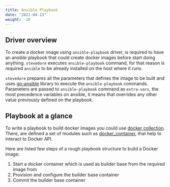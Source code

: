```yaml
---
title: Ansible Playbook
date: "2021-04-13"
weight: -20
---
```


## Driver overview
To create a docker image using `ansible-playbook` driver, is required to have an ansible playbook that could create docker images before start doing anything. 
`stevedore` executes `ansible-playbook` command, for that reason is required `ansible` to be already installed on the host where it runs.

`stevedore` prepares all the parameters that defines the image to be built and uses [go-ansible](https://github.com/apenella/go-ansible) library to execute the `ansible-playbook` commands. Parameters are passed to `ansible-playbook` command as `extra-vars`, the most precedence variables on ansible, it means that overrides any other value previously defined on the playbook.

## Playbook at a glance
To write a playbook to build docker images you could use [docker collection](https://galaxy.ansible.com/community/docker). There, are defined a set of modules such as [docker_container](https://docs.ansible.com/ansible/latest/collections/community/docker/docker_container_module.html#ansible-collections-community-docker-docker-container-module), that help to interact to Docker API.

Here are listed few steps of a rough playbook structure to build a Docker image:
1. Start a docker container which is used as builder base from the required image from
2. Provision and configure the builder base container
3. Commit the builder base container
